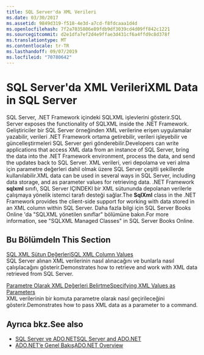 ```yaml
---
title: SQL Server'da XML Verileri
ms.date: 03/30/2017
ms.assetid: 9849d319-f518-4e3d-a7cd-f8fdcaaa1d4d
ms.openlocfilehash: 7f2a7035806e89fdb9df3039cd4d09ff842c1221
ms.sourcegitcommit: d2e1dfa7ef2d4e9ffae3d431cf6a4ffd9c8d378f
ms.translationtype: MT
ms.contentlocale: tr-TR
ms.lasthandoff: 09/07/2019
ms.locfileid: "70780642"
---
```

# <a name="xml-data-in-sql-server"></a><span data-ttu-id="ac9e0-102">SQL Server'da XML Verileri</span><span class="sxs-lookup"><span data-stu-id="ac9e0-102">XML Data in SQL Server</span></span>
<span data-ttu-id="ac9e0-103">SQL Server, .NET Framework içindeki SQLXML işlevlerini gösterir.</span><span class="sxs-lookup"><span data-stu-id="ac9e0-103">SQL Server exposes the functionality of SQLXML inside the .NET Framework.</span></span> <span data-ttu-id="ac9e0-104">Geliştiriciler bir SQL Server örneğinden XML verilerine erişen uygulamalar yazabilir, verileri .NET Framework ortama getirebilir, verileri işleyebilir ve güncelleştirmeleri SQL Server geri gönderebilir.</span><span class="sxs-lookup"><span data-stu-id="ac9e0-104">Developers can write applications that access XML data from an instance of SQL Server, bring the data into the .NET Framework environment, process the data, and send the updates back to SQL Server.</span></span> <span data-ttu-id="ac9e0-105">XML verileri, veri depolama ve veri alma için parametre değerleri dahil olmak üzere SQL Server çeşitli şekillerde kullanılabilir.</span><span class="sxs-lookup"><span data-stu-id="ac9e0-105">XML data can be used in several ways in SQL Server, including data storage, and as parameter values for retrieving data.</span></span> <span data-ttu-id="ac9e0-106">.NET Framework **sqlxml** sınıfı, SQL Server IÇINDEKI bir XML sütununda depolanan verilerle çalışmaya yönelik istemci tarafı desteği sağlar.</span><span class="sxs-lookup"><span data-stu-id="ac9e0-106">The **SqlXml** class in the .NET Framework provides the client-side support for working with data stored in an XML column within SQL Server.</span></span> <span data-ttu-id="ac9e0-107">Daha fazla bilgi için SQL Server Books Online 'da "SQLXML yönetilen sınıflar" bölümüne bakın.</span><span class="sxs-lookup"><span data-stu-id="ac9e0-107">For more information, see "SQLXML Managed Classes" in SQL Server Books Online.</span></span>  
  
## <a name="in-this-section"></a><span data-ttu-id="ac9e0-108">Bu Bölümde</span><span class="sxs-lookup"><span data-stu-id="ac9e0-108">In This Section</span></span>  
 [<span data-ttu-id="ac9e0-109">SQL XML Sütun Değerleri</span><span class="sxs-lookup"><span data-stu-id="ac9e0-109">SQL XML Column Values</span></span>](sql-xml-column-values.md)  
 <span data-ttu-id="ac9e0-110">SQL Server alınan XML verilerinin nasıl alınacağını ve bunlarla nasıl çalışılacağını gösterir.</span><span class="sxs-lookup"><span data-stu-id="ac9e0-110">Demonstrates how to retrieve and work with XML data retrieved from SQL Server.</span></span>  
  
 [<span data-ttu-id="ac9e0-111">Parametre Olarak XML Değerleri Belirtme</span><span class="sxs-lookup"><span data-stu-id="ac9e0-111">Specifying XML Values as Parameters</span></span>](specifying-xml-values-as-parameters.md)  
 <span data-ttu-id="ac9e0-112">XML verilerinin bir komuta parametre olarak nasıl geçirileceğini gösterir.</span><span class="sxs-lookup"><span data-stu-id="ac9e0-112">Demonstrates how to pass XML data as a parameter to a command.</span></span>  
  
## <a name="see-also"></a><span data-ttu-id="ac9e0-113">Ayrıca bkz.</span><span class="sxs-lookup"><span data-stu-id="ac9e0-113">See also</span></span>

- [<span data-ttu-id="ac9e0-114">SQL Server ve ADO.NET</span><span class="sxs-lookup"><span data-stu-id="ac9e0-114">SQL Server and ADO.NET</span></span>](index.md)
- [<span data-ttu-id="ac9e0-115">ADO.NET’e Genel Bakış</span><span class="sxs-lookup"><span data-stu-id="ac9e0-115">ADO.NET Overview</span></span>](../ado-net-overview.md)
